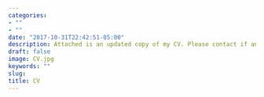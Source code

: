 ```yaml
---
categories:
- ""
- ""
date: "2017-10-31T22:42:51-05:00"
description: Attached is an updated copy of my CV. Please contact if any questions.
draft: false
image: CV.jpg
keywords: ""
slug: 
title: CV
---
```

